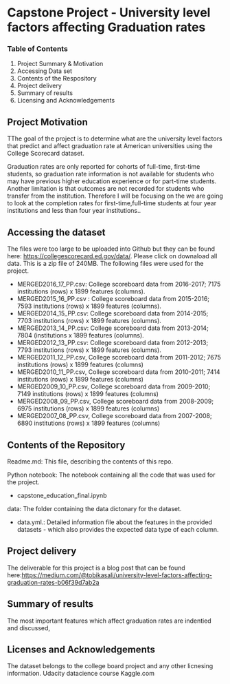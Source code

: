 # Capstone Project - University level factors affecting Graduation rates


### Table of Contents

1. Project Summary & Motivation
2. Accessing Data set
3. Contents of the Respository 
4. Project delivery
5. Summary of results
6. Licensing and Acknowledgements

## Project Motivation

TThe goal of the project is to determine what are the university level factors that predict and affect graduation rate at American universities using the College Scorecard dataset.

Graduation rates are only reported for cohorts of full-time, first-time students, so graduation rate information is not available for students who may have previous higher education experience or for part-time students.  Another limitation is that outcomes are not recorded for students who transfer from the institution. Therefore I will be focusing on the we are going to look at the completion rates for first-time,full-time students at four year institutions and less than four year institutions..

## Accessing the dataset

The files were too large to be uploaded into Github but they can be found here: https://collegescorecard.ed.gov/data/. Please click on downaload all data. This is a zip file of 240MB. The following files were used for the project.

 * MERGED2016_17_PP.csv: College scoreboard data from 2016-2017; 7175 institutions (rows) x 1899 features (columns).
 * MERGED2015_16_PP.csv : College scoreboard data from 2015-2016; 7593 institutions (rows) x 1899 features (columns).
 * MERGED2014_15_PP.csv: College scoreboard data from 2014-2015; 7703 institutions (rows) x 1899 features (columns).
 * MERGED2013_14_PP.csv: College scoreboard data from 2013-2014; 7804 (institutions x 1899 features (columns).
 * MERGED2012_13_PP.csv: College scoreboard data from 2012-2013; 7793 institutions (rows) x 1899 features (columns).
 * MERGED2011_12_PP.csv, College scoreboard data from 2011-2012; 7675 institutions (rows) x 1899 features (columns)
 * MERGED2010_11_PP.csv, College scoreboard data from 2010-2011; 7414 institutions (rows) x 1899 features (columns)
 * MERGED2009_10_PP.csv, College scoreboard data from 2009-2010; 7149 institutions (rows) x 1899 features (columns)
 * MERGED2008_09_PP.csv, College scoreboard data from 2008-2009; 6975 institutions (rows) x 1899 features (columns)
 * MERGED2007_08_PP.csv, College scoreboard data from 2007-2008; 6890 institutions (rows) x 1899 features (columns)


## Contents of the Repository

Readme.md:  This file, describing the contents of this repo.

Python notebook: The notebook containing all the code that was used for the project.
 * capstone_education_final.ipynb

 
data: The folder containing the  data dictonary for the dataset. 

 * data.yml.: Detailed information file about the features in the provided datasets - which also provides the expected data type of each column.


## Project delivery

The deliverable for this project is a blog post that can be found here:https://medium.com/@tobikasali/university-level-factors-affecting-graduation-rates-b06f39d7ab2a 

## Summary of results

The most important features which affect graduation rates are indentied and discussed,

## Licenses and Acknowledgements

The dataset belongs to the college board project and any other  licnesing information. 
Udacity datacience course
Kaggle.com


